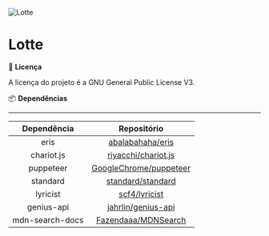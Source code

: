 ![Lotte](https://png2.kisspng.com/dy/ef77f56f91cac9edbcfb55908fbc0c2d/L0KzQYm3VsI4N6h3R91yc4Pzfri0jP91fJYykdN3c4Pyfn7rifFvaV5oeehubnTsg7m0kCVkgV5yedDrYYbkgrL1TgNpcZ8yhNt9dHzoPcjwlPNpNZJoedZubXnkPYbpU8M2P2loe9hvN0i3PoiAUME0QWo6Sac8MEC8QYW3VMg2OWkziNDw/kisspng-lotte-yansson-diana-cavendish-sucy-manbavaran-shin-little-witch-academia-5b33578ccff784.7701399515300914048518.png#)

Lotte
================

📃 **Licença**

A licença do projeto é a GNU General Public License V3.

📦 **Dependências**

-----------------------------------------------------------------------------------------
| Dependência     | Repositório                                                         |
|:---------------:|:-------------------------------------------------------------------:|
| eris            | [abalabahaha/eris](https://github.com/abalabahaha/eris)             |
| chariot.js      | [riyacchi/chariot.js](https://github.com/riyacchi/chariot.js)       |
| puppeteer       | [GoogleChrome/puppeteer](https://github.com/GoogleChrome/puppeteer) |
| standard        | [standard/standard](https://github.com/standard/standard)           |
| lyricist        | [scf4/lyricist](https://github.com/sctf4/lyricist)                  |
| genius-api      | [jahrlin/genius-api](https://github.com/jahrlin/genius-api)         |
| mdn-search-docs | [Fazendaaa/MDNSearch](https://github.com/Fazendaaa/MDNSearch)       |